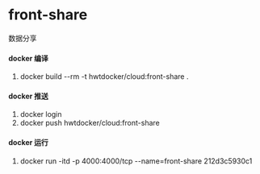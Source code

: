 # front-share

数据分享

#### docker 编译

1. docker build --rm -t hwtdocker/cloud:front-share .

#### docker 推送

1. docker login
2. docker push hwtdocker/cloud:front-share

#### docker 运行

1. docker run -itd -p 4000:4000/tcp --name=front-share 212d3c5930c1
